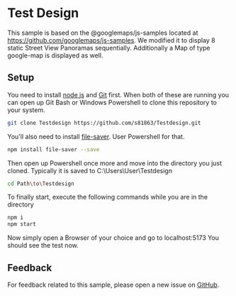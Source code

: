 # Test Design

This sample is based on the @googlemaps/js-samples located at
https://github.com/googlemaps/js-samples.
We modified it to display 8 static Street View Panoramas sequentially. Additionally a Map of type google-map is displayed as well.

## Setup

You need to install [node js](https://nodejs.org/en) and [Git](https://git-scm.com/downloads) first.
When both of these are running you can open up Git Bash or Windows Powershell to clone this repository to your system.
```sh
git clone Testdesign https://github.com/s81863/Testdesign.git
```
You'll also need to install [file-saver](https://www.npmjs.com/package/file-saver). User Powershell for that.
```sh
npm install file-saver --save
```
Then open up Powershell once more and move into the directory you just cloned. Typically it is saved to C:\Users\User\Testdesign

```sh
cd Path\to\Testdesign
```
To finally start, execute the following commands while you are in the directory
```sh
npm i
npm start
```
Now simply open a Browser of your choice and go to localhost:5173 You should see the test now.

## Feedback

For feedback related to this sample, please open a new issue on
[GitHub](https://github.com/s81863/Testdesign/issues).
